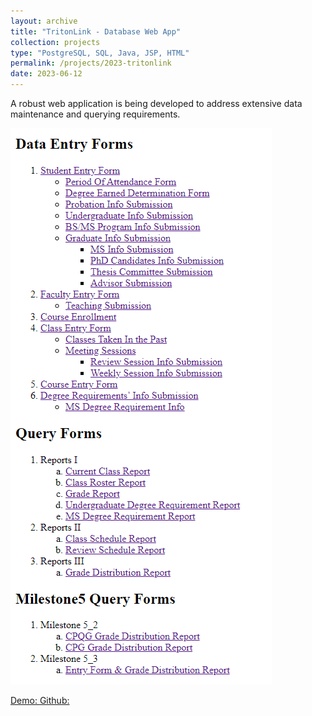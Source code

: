 ```yaml
---
layout: archive
title: "TritonLink - Database Web App"
collection: projects
type: "PostgreSQL, SQL, Java, JSP, HTML"
permalink: /projects/2023-tritonlink
date: 2023-06-12
---
```

A robust web application is being developed to address extensive data maintenance and querying requirements. 

![homepage](../images/tritonlink_homepage.png)

<!-- citation and icon code -->
<p> 
<a href="https://youtu.be/WuNjX2rVSFg">Demo:  <i class="fas fa-fw fa-link zoom" aria-hidden="true"></i></a>   
<a href="https://github.com/ahvuong/TritonLink-Database-Web-App">Github: <i class="fab fa-fw fa-github zoom" aria-hidden="true"></i></a>
</p>